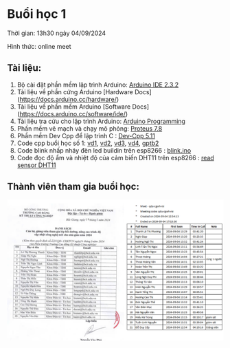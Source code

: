 # Buổi học 1

Thời gian: 13h30 ngày 04/09/2024

Hình thức: online meet

## Tài liệu:

1. Bộ cài đặt phần mềm lập trình Arduino: [Arduino IDE 2.3.2](https://www.arduino.cc/en/software)
2. Tài liệu về phần cứng Arduino [Hardware Docs] (https://docs.arduino.cc/hardware/)
3. Tài liệu về phần mềm Arduino [Software Docs] (https://docs.arduino.cc/software/ide/)
4. Tài liệu tra cứu cho lập trình Arduino: [Arduino Programming](https://docs.arduino.cc/programming)
5. Phần mềm vẽ mạch và chạy mô phỏng: [Proteus 7.8](https://drive.google.com/file/d/1RC12hwjVEnWNopd_tyWFzn0z3XM9Vc0x/view?usp=sharing)
6. Phần mềm Dev Cpp để lập trình C : [Dev-Cpp 5.11](https://sourceforge.net/projects/orwelldevcpp/files/Portable%20Releases/Dev-Cpp%205.11%20TDM-GCC%20x64%204.9.2%20Portable.7z/download)
7. Code cpp buổi học số 1: [vd1](day1/vd1.cpp),  [vd2](day1/vd2.cpp),  [vd3](day1/vd3.cpp),  [vd4](day1/vd4.cpp),  [gptb2](day1/gptb2.cpp)
8. Code blink nhấp nháy đèn led buildin trên esp8266 : [blink.ino](day1/blink.ino)
9. Code đọc độ ẩm và nhiệt độ của cảm biến DHT11 trên esp8266 : [read sensor DHT11](day1/doc_cam_bien_DHT11.ino)

## Thành viên tham gia buổi học: 
  ![](day1/sort.png)
  
  


